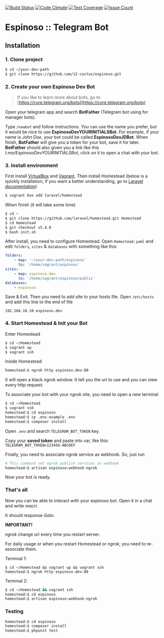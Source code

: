 [![Build Status](https://travis-ci.org/12-cactus/espinoso.svg?branch=master)](https://travis-ci.org/12-cactus/espinoso)
[![Code Climate](https://codeclimate.com/github/12-cactus/espinoso/badges/gpa.svg)](https://codeclimate.com/github/12-cactus/espinoso)
[![Test Coverage](https://codeclimate.com/github/12-cactus/espinoso/badges/coverage.svg)](https://codeclimate.com/github/12-cactus/espinoso/coverage)
[![Issue Count](https://codeclimate.com/github/12-cactus/espinoso/badges/issue_count.svg)](https://codeclimate.com/github/12-cactus/espinoso)

# Espinoso :: Telegram Bot

## Installation

### 1. Clone project

```bash
$ cd ~/your-dev-path
$ git clone https://github.com/12-cactus/espinoso.git
```

### 2. Create your own Espinoso Dev Bot

> If you like to learn more about bots, go to [https://core.telegram.org/bots](https://core.telegram.org/bots)

Open your telegram app and search **BotFather** (Telegram bot using for manager bots).

Type `/newbot` and follow instructions. You can use the name you prefer, but
it would be nice to use **EspinosoDevYOURINITIALSBot**.
For example, if your name is _John Doe_, your bot could be called **EspinosoDevJDBot**.
When finish, **BotFather** will give you a token for your bot, save it for later.
**BotFather** should also given you a link like this _t.me/EspinosoDevYOURINITIALSBot_, click on it
to open a chat with your bot.

### 3. Install environment

First install [VirtualBox](https://www.virtualbox.org/wiki/Downloads)
and [Vagrant](https://www.vagrantup.com/downloads.html).
Then install Homestead (below is a quickly installation, if you want
a better understanding, go to [Laravel documentation](https://laravel.com/docs/5.4/homestead#installation-and-setup))

```bash
$ vagrant box add laravel/homestead
```

When finish (it will take some time)

```bash
$ cd ~
$ git clone https://github.com/laravel/homestead.git Homestead
$ cd Homestead
$ git checkout v5.4.0
$ bash init.sh
```

After install, you need to configure Homestead. Open `Homestead.yaml`
and edit `folders`, `sites` & `databases` with something like this:

```yaml
folders:
    - map: '~/your-dev-path/espinoso'
      to: '/home/vagrant/espinoso'
sites:
    - map: espinoso.dev
      to: '/home/vagrant/espinoso/public'
databases:
    - espinoso
```

Save & Exit. Then you need to add site to your hosts file.
Open `/etc/hosts` and add this line to the end of file

```
192.168.10.10 espinoso.dev
```

### 4. Start Homestead & Init your Bot

Enter Homestead

```bash
$ cd ~/Homestead
$ vagrant up
$ vagrant ssh
```

Inside Homestead

```bash
homestead:$ ngrok http espinoso.dev:80
```

It will open a black _ngrok_ window. It tell you the url to use and you can view every http request.

To associate your bot with your _ngrok_ site, you need to open a new terminal

```bash
$ cd ~/Homestead
$ vagrant ssh
homestead:$ cd espinoso
homestead:$ cp .env.example .env
homestead:$ composer install
```

Open `.env` and search `TELEGRAM_BOT_TOKEN` key.

Copy your **saved token** and paste into var, like this: `TELEGRAM_BOT_TOKEN=123456:ABCDEF`

Finally, you need to associate _ngrok_ service as webhook. So, just run

```bash
# This command set ngrok publish services as webhook
homestead:$ artisan espinoso:webhook-ngrok
```

Now your bot is ready.

### That's all

Now you can be able to interact with your espinoso bot. Open it in a chat and write _macri_.

It should response _Gato_.

**IMPORTANT!**

_ngrok_ change url every time you restart server.

For daily usage or when you restart Homestead or _ngrok_, you need to re-associate them.

Terminal 1:

```
$ cd ~/Homestead && vagrant up && vagrant ssh
homestead:$ ngrok http espinoso.dev:80
```

Terminal 2:

```bash
$ cd ~/Homestead && vagrant ssh
homestead:$ cd espinoso
homestead:$ artisan espinoso:webhook-ngrok
```

### Testing

```bash
homestead:$ cd espinoso
homestead:$ composer install
homestead:$ phpunit test
```